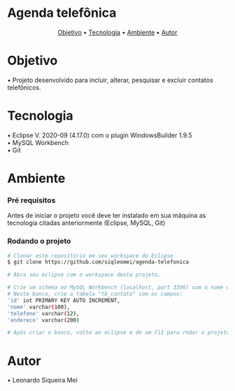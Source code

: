 # Agenda telefônica



<p align="center">
  <a href="#objetivo">Objetivo</a> •
  <a href="#tecnologia">Tecnologia</a> •
  <a href="#ambiente">Ambiente</a> •
  <a href="#autor">Autor</a>
 </p> 

# Objetivo
• Projeto desenvolvido para incluir, alterar, pesquisar e excluir contatos telefônicos.

# Tecnologia
• Eclipse V. 2020-09 (4.17.0) com o plugin WindowsBuilder 1.9.5 </br>
• MySQL Workbench </br>
• Git

# Ambiente
### Pré requisitos

Antes de iniciar o projeto você deve ter instalado em sua máquina as tecnologia citadas anteriormente (Eclipse, MySQL, Git)

### Rodando o projeto

```bash
# Clonar este repositório em seu workspace do Eclipse
$ git clone https://github.com/siqleomei/agenda-telefonica

# Abra seu eclipse com o workspace deste projeto.

# Crie um schema no MySQL Workbench (localhost, port 3306) com o nome de "bd_agendatelefonica".
# Neste banco, crie a tabela "tb_contato" com os campos:
'id' int PRIMARY KEY AUTO INCREMENT,
'nome' varchar(100),
'telefone' varchar(12),
'endereco' varchar(200)

# Após criar o banco, volte ao eclipse e de um F11 para rodar o projeto.
```

# Autor

• Leonardo Siqueira Mei
